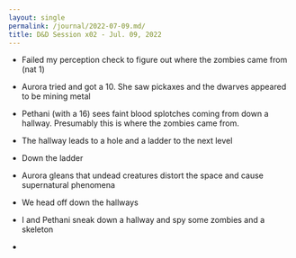 ```yaml
---
layout: single
permalink: /journal/2022-07-09.md/
title: D&D Session x02 - Jul. 09, 2022
---
```


- Failed my perception check to figure out where the zombies came from (nat 1)
- Aurora tried and got a 10. She saw pickaxes and the dwarves appeared to be mining metal
- Pethani (with a 16) sees faint blood splotches coming from down a hallway. Presumably this is where the zombies came from.
- The hallway leads to a hole and a ladder to the next level
- Down the ladder

- Aurora gleans that undead creatures distort the space and cause supernatural phenomena
- We head off down the hallways
- I and Pethani sneak down a hallway and spy some zombies and a skeleton
- 
